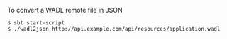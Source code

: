 To convert a WADL remote file in JSON

```
$ sbt start-script
$ ./wadl2json http://api.example.com/api/resources/application.wadl
```
